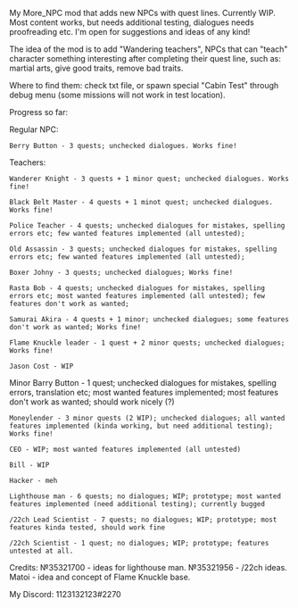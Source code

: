 My More_NPC mod that adds new NPCs with quest lines. Currently WIP. Most content works, but needs additional testing, dialogues needs proofreading etc. I'm open for suggestions and ideas of any kind!

The idea of the mod is to add "Wandering teachers", NPCs that can "teach" character something interesting after completing their quest line, such as: martial arts, give good traits, remove bad traits.

Where to find them: check txt file, or spawn special "Cabin Test" through debug menu (some missions will not work in test location).

Progress so far:

  Regular NPC:
  
	Berry Button - 3 quests; unchecked dialogues. Works fine!
	
  Teachers:
  
	Wanderer Knight - 3 quests + 1 minor quest; unchecked dialogues. Works fine!
	
	Black Belt Master - 4 quests + 1 minot quest; unchecked dialogues. Works fine!
	
	Police Teacher - 4 quests; unchecked dialogues for mistakes, spelling errors etc; few wanted features implemented (all untested);
	
	Old Assassin - 3 quests; unchecked dialogues for mistakes, spelling errors etc; few wanted features implemented (all untested);
	
	Boxer Johny - 3 quests; unchecked dialogues; Works fine!
	
	Rasta Bob - 4 quests; unchecked dialogues for mistakes, spelling errors etc; most wanted features implemented (all untested); few features don't work as wanted;
	
	Samurai Akira - 4 quests + 1 minor; unchecked dialogues; some features don't work as wanted; Works fine!
	
	Flame Knuckle leader - 1 quest + 2 minor quests; unchecked dialogues; Works fine!
  
	Jason Cost - WIP
  
  
  Minor 
	Barry Button - 1 quest; unchecked dialogues for mistakes, spelling errors, translation etc; most wanted features implemented; most features don't work as wanted; should work nicely (?)
	
	Moneylender - 3 minor quests (2 WIP); unchecked dialogues; all wanted features implemented (kinda working, but need additional testing); Works fine!
	
	CEO - WIP; most wanted features implemented (all untested)
	
	Bill - WIP
	
	Hacker - meh
	
	Lighthouse man - 6 quests; no dialogues; WIP; prototype; most wanted features implemented (need additional testing); currently bugged
	
	/22ch Lead Scientist - 7 quests; no dialogues; WIP; prototype; most features kinda tested, should work fine
	
	/22ch Scientist - 1 quest; no dialogues; WIP; prototype; features untested at all.
	
Credits:
№35321700 - ideas for lighthouse man.
№35321956 - /22ch ideas.
Matoi - idea and concept of Flame Knuckle base.

My Discord: 1123132123#2270
	